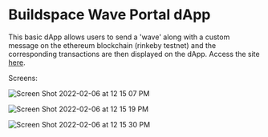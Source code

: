 # Buildspace Wave Portal dApp

This basic dApp allows users to send a 'wave' along with a custom message on the ethereum blockchain (rinkeby testnet) and the corresponding transactions are then displayed on the dApp. Access the site [here](https://wpbuildspace.netlify.app/).

Screens:

![Screen Shot 2022-02-06 at 12 15 07 PM](https://user-images.githubusercontent.com/32437884/152695223-e1b190c9-59e4-4282-aad7-ce2a470c8f95.png)

![Screen Shot 2022-02-06 at 12 15 19 PM](https://user-images.githubusercontent.com/32437884/152695242-f184f9b9-ee73-4323-8733-6ebbe3e75b7f.png)

![Screen Shot 2022-02-06 at 12 15 30 PM](https://user-images.githubusercontent.com/32437884/152695245-9ef799ba-f61e-4c27-991d-9bc41dcdfe41.png)
